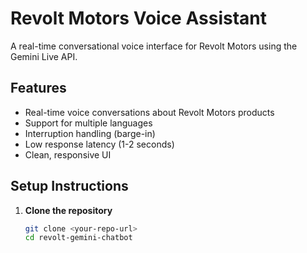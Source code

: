 # Revolt Motors Voice Assistant

A real-time conversational voice interface for Revolt Motors using the Gemini Live API.

## Features

- Real-time voice conversations about Revolt Motors products
- Support for multiple languages
- Interruption handling (barge-in)
- Low response latency (1-2 seconds)
- Clean, responsive UI

## Setup Instructions

1. **Clone the repository**
   ```bash
   git clone <your-repo-url>
   cd revolt-gemini-chatbot